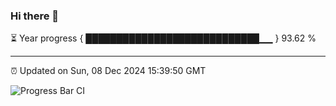 ### Hi there 👋

⏳ Year progress { ████████████████████████████▁▁ } 93.62 %

---

⏰ Updated on Sun, 08 Dec 2024 15:39:50 GMT

![Progress Bar CI](https://github.com/IshwaranRudhara/GIT-ACTION/workflows/Progress%20Bar%20CI/badge.svg)
